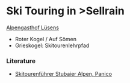 # Ski Touring in >Sellrain

[Alpengasthof Lüsens](https://www.luesens.at/)

- Roter Kogel / Auf Sömen
- Grieskogel: Skitourenlehrpfad

### Literature

- [Skitourenführer Stubaier Alpen, Panico](https://www.panico.de/skitourenfuehrer-stubaier-alpen.html)
